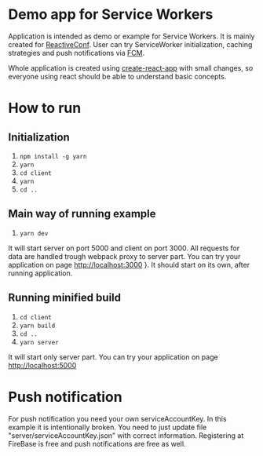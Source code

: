 # Demo app for Service Workers

Application is intended as demo or example for Service Workers. It is mainly created for [ReactiveConf](https://reactiveconf.com/). 
User can try ServiceWorker initialization, caching strategies and push notifications via [FCM](https://firebase.google.com/docs/cloud-messaging/).

Whole application is created using [create-react-app](https://github.com/facebook/create-react-app) with small changes, so everyone using react should be able to understand basic concepts.
# How to run
## Initialization
1. `npm install -g yarn`
1. `yarn`
1. `cd client`
1. `yarn`
1. `cd ..`

## Main way of running example
1. `yarn dev`

It will start server on port 5000 and client on port 3000. All requests for data are handled trough webpack proxy to server part. You can try your application on page <http://localhost:3000> }. It should start on its own, after running application.

## Running minified build
1. `cd client`
1. `yarn build`
1. `cd ..`
1. `yarn server`

It will start only server part. You can try your application on page <http://localhost:5000>

# Push notification
For push notification you need your own serviceAccountKey. In this example it is intentionally broken.
You need to just update file "server/serviceAccountKey.json" with correct information. Registering at FireBase is free and push notifications are free as well. 